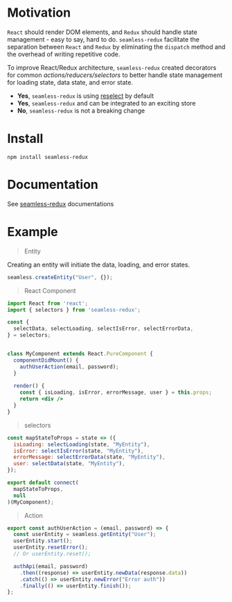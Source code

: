 # Motivation

`React` should render DOM elements, and `Redux` should handle state management - easy to say, hard to do.
`seamless-redux` facilitate the separation between `React` and `Redux` by eliminating the `dispatch` method and the overhead of writing repetitive code.

To improve  React/Redux architecture, `seamless-redux` created decorators for common *actions/reducers/selectors* to better handle state management for loading state, data state, and error state.

* **Yes**, `seamless-redux` is using [reselect](https://github.com/reduxjs/reselect) by default
* **Yes**, `seamless-redux` and can be integrated to an exciting store
* **No**, `seamless-redux` is not a breaking change
</aside>

# Install
`npm install seamless-redux`

# Documentation
See [seamless-redux](https://bnbarak.github.io/seamless-redux) documentations

# Example

> Entity

Creating an entity will initiate the data, loading, and error states.

```jsx
seamless.createEntity("User", {});
```


> React Component

```jsx
import React from 'react';
import { selectors } from 'seamless-redux';

const {
  selectData, selectLoading, selectIsError, selectErrorData,
} = selectors;


class MyComponent extends React.PureComponent {
  componentDidMount() {
    authUserAction(email, password);
  }
 
  render() {
    const { isLoading, isError, errorMessage, user } = this.props;
    return <div />
  }
}
```

> selectors

```jsx
const mapStateToProps = state => ({
  isLoading: selectLoading(state, "MyEntity"),
  isError: selectIsError(state, "MyEntity"),
  errorMessage: selectErrorData(state, "MyEntity"),
  user: selectData(state, "MyEntity"),
});

export default connect(
  mapStateToProps,
  null
)(MyComponent);
```

> Action

```jsx
export const authUserAction = (email, password) => {
  const userEntity = seamless.getEntity("User");
  userEntity.start();
  userEntity.resetError();
  // Or userEntity.reset();

  authApi(email, password)
    .then((response) => userEntity.newData(response.data))
    .catch(() => userEntity.newError("Error auth"))
    .finally(() => userEntity.finish());
};
```
